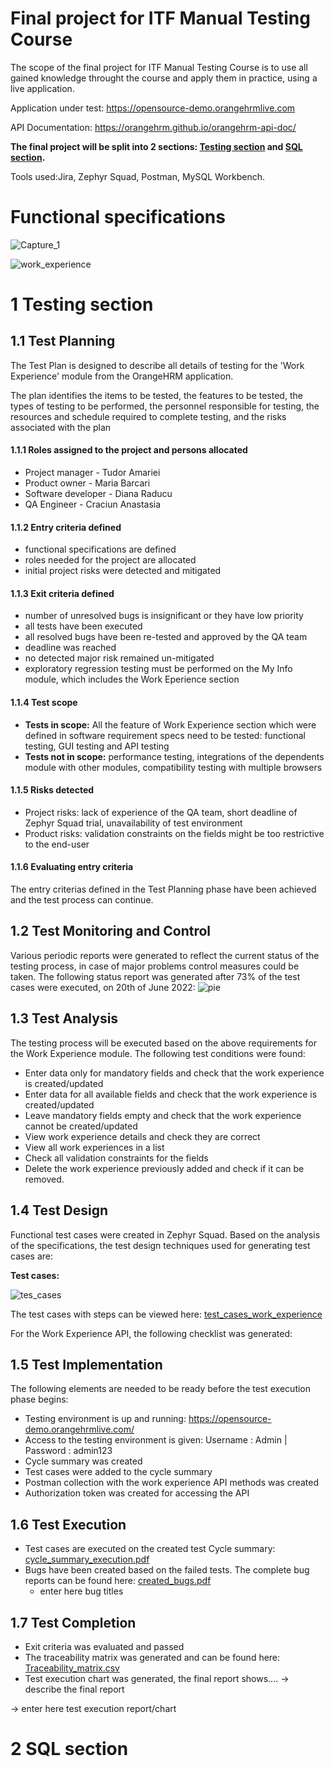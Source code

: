 # Final project for ITF Manual Testing Course

The scope of the final project for ITF Manual Testing Course is to use all gained knowledge throught the course and apply them in practice, using a live application. 

Application under test: https://opensource-demo.orangehrmlive.com

API Documentation: https://orangehrm.github.io/orangehrm-api-doc/

**The final project will be split into 2 sections: [Testing section](https://github.com/anastasiacraciun/Manual_testing_portofolio/blob/main/Final%20Project/README.md#1-testing-section) and [SQL section](https://github.com/anastasiacraciun/Manual_testing_portofolio/blob/main/Final%20Project/README.md#2-sql-section).**

Tools used:Jira, Zephyr Squad, Postman, MySQL Workbench.

# Functional specifications
![Capture_1](https://user-images.githubusercontent.com/103954649/171039487-7d2549a2-0806-413e-a5ce-a3804b522934.PNG)

![work_experience](https://user-images.githubusercontent.com/103954649/171039441-aaa655e2-085d-4a5a-b7db-618ebdeedaca.PNG)

# 1 Testing section

## 1.1 Test Planning

The Test Plan is designed to describe all details of testing for the 'Work Experience' module from the OrangeHRM application. 

The plan identifies the items to be tested, the features to be tested, the types of testing to be performed, the personnel responsible for testing, the resources and schedule required to complete testing, and the risks associated with the plan

#### 1.1.1 Roles assigned to the project and persons allocated
* Project manager - Tudor Amariei
* Product owner - Maria Barcari
* Software developer - Diana Raducu
* QA Engineer - Craciun Anastasia

#### 1.1.2 Entry criteria defined
* functional specifications are defined
* roles needed for the project are allocated
* initial project risks were detected and mitigated

#### 1.1.3 Exit criteria defined
* number of unresolved bugs is insignificant or they have low priority
* all tests have been executed
* all resolved bugs have been re-tested and approved by the QA team
* deadline was reached
* no detected major risk remained un-mitigated
* exploratory regression testing must be performed on the My Info module, which includes the Work Eperience section

#### 1.1.4 Test scope

* __Tests in scope:__ All the feature of Work Experience section which were defined in software requirement specs need to be tested: functional testing, GUI testing and API testing
* __Tests not in scope:__  performance testing, integrations of the dependents module with other modules, compatibility testing with multiple browsers

#### 1.1.5 Risks detected

* Project risks:  lack of experience of the QA team, short deadline of Zephyr Squad trial, unavailability of test environment
* Product risks: validation constraints on the fields might be too restrictive to the end-user

#### 1.1.6 Evaluating entry criteria

The entry criterias defined in the Test Planning phase have been achieved and the test process can continue. 

## 1.2 Test Monitoring and Control

Various periodic reports were generated to reflect the current status of the testing process, in case of major problems control measures could be taken. The following status report was generated after 73% of the test cases were executed, on 20th of June 2022:
![pie](https://user-images.githubusercontent.com/103954649/171041438-bbc07c23-01e9-4c5c-8fcb-3b91ae63a4c0.PNG)

## 1.3 Test Analysis

The testing process will be executed based on the above requirements for the Work Experience module. The following test conditions were found:

* Enter data only for mandatory fields and check that the work experience is created/updated
* Enter data for all available fields and check that the work experience is created/updated
* Leave mandatory fields empty and check that the work experience cannot be created/updated
* View work experience details and check they are correct
* View all work experiences in a list
* Check all validation constraints for the fields
* Delete the work experience previously added and check if it can be removed.

## 1.4 Test Design

Functional test cases were created in Zephyr Squad. Based on the analysis of the specifications, the test design techniques used for generating test cases 
are:

**Test cases:**

![tes_cases](https://user-images.githubusercontent.com/103954649/171224230-4dab0de5-2c91-40f4-9b92-d3f5a2a145cf.PNG)


The test cases with steps can be viewed here: [test_cases_work_experience](https://github.com/anastasiacraciun/Manual_testing_portofolio/blob/main/Final%20Project/Test%20Steps.pdf)

For the Work Experience API, the following checklist was generated:

## 1.5 Test Implementation

The following elements are needed to be ready before the test execution phase begins:

* Testing environment is up and running: https://opensource-demo.orangehrmlive.com/
* Access to the testing environment is given: Username : Admin | Password : admin123
* Cycle summary was created
* Test cases were added to the cycle summary
* Postman collection with the work experience API methods was created
* Authorization token was created for accessing the API

## 1.6 Test Execution

* Test cases are executed on the created test Cycle summary: [cycle_summary_execution.pdf](https://github.com/anastasiacraciun/Manual_testing_portofolio/blob/main/Final%20Project/Test%20Execution.pdf)
* Bugs have been created based on the failed tests. The complete bug reports can be found here: [created_bugs.pdf](https://github.com/anastasiacraciun/Manual_testing_portofolio/blob/main/Final%20Project/Created%20Bugs.pdf)
    *  enter here bug titles


## 1.7 Test Completion

* Exit criteria was evaluated and passed
* The traceability matrix was generated and can be found here: [Traceability_matrix.csv]()
* Test execution chart was generated, the final report shows.... -> describe the final report

-> enter here test execution report/chart

# 2 SQL section

